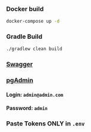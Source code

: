 ### Docker build
```bash
docker-compose up -d
```

### Gradle Build
```bash
./gradlew clean build
```
### [Swagger](http://localhost:8080/swagger-ui/index.html)

### [pgAdmin](http://localhost:8888/browser/)
#### Login: `admin@admin.com`  
#### Password: `admin`

### Paste Tokens ONLY in `.env`
